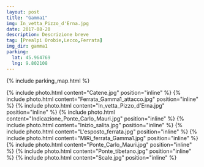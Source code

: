 ```yaml
---
layout: post
title: "Gamma1"
img: In_vetta_Pizzo_d'Erna.jpg
date: 2017-08-20
description: Descrizione breve
tag: [Prealpi Orobie,Lecco,Ferrata]
img_dir: gamma1
parking:
  lat: 45.964769
  lng: 9.802108
---
```


{% include parking_map.html %}

<div>
{% include photo.html content="Catene.jpg" position="inline" %}
{% include photo.html content="Ferrata_Gamma1_attacco.jpg" position="inline" %}
{% include photo.html content="In_vetta_Pizzo_d'Erna.jpg" position="inline" %}
{% include photo.html content="Indicazione_Ponte_Carlo_Mauri.jpg" position="inline" %}
{% include photo.html content="Inizio_salita.jpg" position="inline" %}
{% include photo.html content="L'esposto_ferrata.jpg" position="inline" %}
{% include photo.html content="MiRi_ferrata_Gamma1.jpg" position="inline" %}
{% include photo.html content="Ponte_Carlo_Mauri.jpg" position="inline" %}
{% include photo.html content="Ponte_tibetano.jpg" position="inline" %}
{% include photo.html content="Scale.jpg" position="inline" %}
</div>
